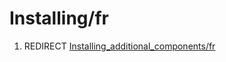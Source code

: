 # Installing/fr

1.  REDIRECT [Installing\_additional\_components/fr](Installing_additional_components/fr.md)
